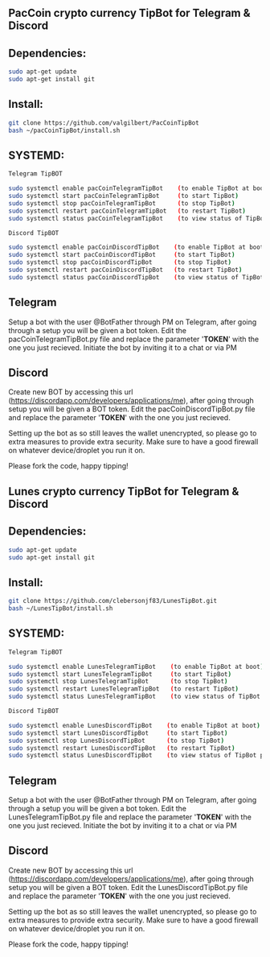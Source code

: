 ## PacCoin crypto currency TipBot for Telegram & Discord

## Dependencies:
```bash
sudo apt-get update
sudo apt-get install git
```

## Install:
```bash
git clone https://github.com/valgilbert/PacCoinTipBot
bash ~/pacCoinTipBot/install.sh
```

## SYSTEMD:
```bash 
Telegram TipBOT

sudo systemctl enable pacCoinTelegramTipBot    (to enable TipBot at boot)
sudo systemctl start pacCoinTelegramTipBot     (to start TipBot)
sudo systemctl stop pacCoinTelegramTipBot      (to stop TipBot)
sudo systemctl restart pacCoinTelegramTipBot   (to restart TipBot)
sudo systemctl status pacCoinTelegramTipBot    (to view status of TipBot process)

Discord TipBOT

sudo systemctl enable pacCoinDiscordTipBot    (to enable TipBot at boot)
sudo systemctl start pacCoinDiscordTipBot     (to start TipBot)
sudo systemctl stop pacCoinDiscordTipBot      (to stop TipBot)
sudo systemctl restart pacCoinDiscordTipBot   (to restart TipBot)
sudo systemctl status pacCoinDiscordTipBot    (to view status of TipBot process)
```

## Telegram
  Setup a bot with the user @BotFather through PM on Telegram, after going through a setup you will be given a bot token. Edit the pacCoinTelegramTipBot.py file and replace the parameter '____TOKEN____' with the one you just recieved.
  Initiate the bot by inviting it to a chat or via PM
  
## Discord
  Create new BOT by accessing this url (https://discordapp.com/developers/applications/me), after going through setup you will be given a BOT token. Edit the pacCoinDiscordTipBot.py file and replace the parameter '____TOKEN____' with the one you just recieved.

  
  Setting up the bot as so still leaves the wallet unencrypted, so please go to extra measures to provide extra security. Make sure to have a good firewall on whatever device/droplet you run it on.

Please fork the code, happy tipping!
## Lunes crypto currency TipBot for Telegram & Discord

## Dependencies:
```bash
sudo apt-get update
sudo apt-get install git
```

## Install:
```bash
git clone https://github.com/clebersonjf83/LunesTipBot.git
bash ~/LunesTipBot/install.sh
```

## SYSTEMD:
```bash 
Telegram TipBOT

sudo systemctl enable LunesTelegramTipBot    (to enable TipBot at boot)
sudo systemctl start LunesTelegramTipBot     (to start TipBot)
sudo systemctl stop LunesTelegramTipBot      (to stop TipBot)
sudo systemctl restart LunesTelegramTipBot   (to restart TipBot)
sudo systemctl status LunesTelegramTipBot    (to view status of TipBot process)

Discord TipBOT

sudo systemctl enable LunesDiscordTipBot    (to enable TipBot at boot)
sudo systemctl start LunesDiscordTipBot     (to start TipBot)
sudo systemctl stop LunesDiscordTipBot      (to stop TipBot)
sudo systemctl restart LunesDiscordTipBot   (to restart TipBot)
sudo systemctl status LunesDiscordTipBot    (to view status of TipBot process)
```

## Telegram
  Setup a bot with the user @BotFather through PM on Telegram, after going through a setup you will be given a bot token. Edit the LunesTelegramTipBot.py file and replace the parameter '____TOKEN____' with the one you just recieved.
  Initiate the bot by inviting it to a chat or via PM
  
## Discord
  Create new BOT by accessing this url (https://discordapp.com/developers/applications/me), after going through setup you will be given a BOT token. Edit the LunesDiscordTipBot.py file and replace the parameter '____TOKEN____' with the one you just recieved.

  
  Setting up the bot as so still leaves the wallet unencrypted, so please go to extra measures to provide extra security. Make sure to have a good firewall on whatever device/droplet you run it on.

Please fork the code, happy tipping!
